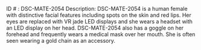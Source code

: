 ID # : DSC-MATE-2054
Description: DSC-MATE-2054 is a human female with distinctive facial features including spots on the skin and red lips. Her eyes are replaced with VR jade LED displays and she wears a headset with an LED display on her head. DSC-MATE-2054 also has a goggle on her forehead and frequently wears a medical mask over her mouth. She is often seen wearing a gold chain as an accessory.